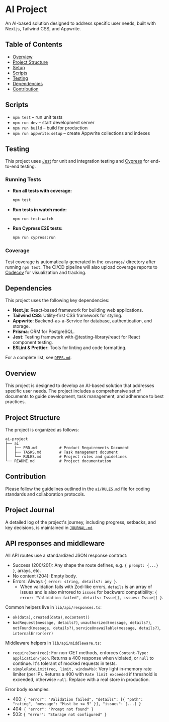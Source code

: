 # AI Project

An AI-based solution designed to address specific user needs, built with Next.js, Tailwind CSS, and Appwrite.

## Table of Contents

- [Overview](#overview)
- [Project Structure](#project-structure)
- [Setup](#setup)
- [Scripts](#scripts)
- [Testing](#testing)
- [Dependencies](#dependencies)
- [Contribution](#contribution)

## Scripts

- `npm test` – run unit tests
- `npm run dev` – start development server
- `npm run build` – build for production
- `npm run appwrite:setup` – create Appwrite collections and indexes

## Testing

This project uses [Jest](https://jestjs.io/) for unit and integration testing and [Cypress](https://www.cypress.io/) for end-to-end testing.

### Running Tests

- **Run all tests with coverage:**
  ```bash
  npm test
  ```
- **Run tests in watch mode:**
  ```bash
  npm run test:watch
  ```
- **Run Cypress E2E tests:**
  ```bash
  npm run cypress:run
  ```

### Coverage

Test coverage is automatically generated in the `coverage/` directory after running `npm test`. The CI/CD pipeline will also upload coverage reports to [Codecov](https://about.codecov.io/) for visualization and tracking.

## Dependencies

This project uses the following key dependencies:

- **Next.js**: React-based framework for building web applications.
- **Tailwind CSS**: Utility-first CSS framework for styling.
- **Appwrite**: Backend-as-a-Service for database, authentication, and storage.
- **Prisma**: ORM for PostgreSQL.
- **Jest**: Testing framework with @testing-library/react for React component testing.
- **ESLint & Prettier**: Tools for linting and code formatting.

For a complete list, see [`DEPS.md`](DEPS.md).

## Overview

This project is designed to develop an AI-based solution that addresses specific user needs. The project includes a comprehensive set of documents to guide development, task management, and adherence to best practices.

## Project Structure

The project is organized as follows:

```
ai-project
├── ai
│   ├── PRD.md          # Product Requirements Document
│   ├── TASKS.md        # Task management document
│   └── RULES.md        # Project rules and guidelines
└── README.md           # Project documentation
```

## Contribution

Please follow the guidelines outlined in the `ai/RULES.md` file for coding standards and collaboration protocols.

## Project Journal

A detailed log of the project's journey, including progress, setbacks, and key decisions, is maintained in [`JOURNAL.md`](JOURNAL.md).

## API responses and middleware

All API routes use a standardized JSON response contract:

- Success (200/201): Any shape the route defines, e.g. `{ prompt: {...} }`, arrays, etc.
- No content (204): Empty body.
- Errors: Always `{ error: string, details?: any }`.
  - When validation fails with Zod-like errors, `details` is an array of issues and is also mirrored to `issues` for backward compatibility: `{ error: "Validation failed", details: Issue[], issues: Issue[] }`.

Common helpers live in `lib/api/responses.ts`:

- `ok(data)`, `created(data)`, `noContent()`
- `badRequest(message, details?)`, `unauthorized(message, details?)`, `notFound(message, details?)`, `serviceUnavailable(message, details?)`, `internalError(err)`

Middleware helpers in `lib/api/middleware.ts`:

- `requireJson(req)`: For non-GET methods, enforces `Content-Type: application/json`. Returns a 400 response when violated, or `null` to continue. It's tolerant of mocked requests in tests.
- `simpleRateLimit(req, limit, windowMs)`: Very light in-memory rate limiter (per IP). Returns a 400 with `Rate limit exceeded` if threshold is exceeded, otherwise `null`. Replace with a real store in production.

Error body examples:

- 400: `{ "error": "Validation failed", "details": [{ "path": "rating", "message": "Must be <= 5" }], "issues": [...] }`
- 404: `{ "error": "Prompt not found" }`
- 503: `{ "error": "Storage not configured" }`
